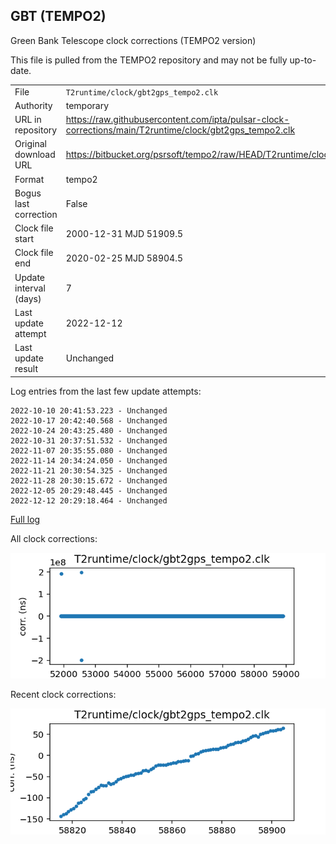
## GBT (TEMPO2)

Green Bank Telescope clock corrections (TEMPO2 version)

This file is pulled from the TEMPO2 repository and may not be fully up-to-date.

|     |     |
|:--- |:--- |
| File | `T2runtime/clock/gbt2gps_tempo2.clk` |
| Authority | temporary |
| URL in repository | <https://raw.githubusercontent.com/ipta/pulsar-clock-corrections/main/T2runtime/clock/gbt2gps_tempo2.clk> |
| Original download URL | <https://bitbucket.org/psrsoft/tempo2/raw/HEAD/T2runtime/clock/gbt2gps.clk> |
| Format | tempo2 |
| Bogus last correction | False |
| Clock file start | 2000-12-31 MJD 51909.5 |
| Clock file end | 2020-02-25 MJD 58904.5 |
| Update interval (days) | 7 |
| Last update attempt | 2022-12-12 |
| Last update result | Unchanged |

Log entries from the last few update attempts:
```
2022-10-10 20:41:53.223 - Unchanged
2022-10-17 20:42:40.568 - Unchanged
2022-10-24 20:43:25.480 - Unchanged
2022-10-31 20:37:51.532 - Unchanged
2022-11-07 20:35:55.080 - Unchanged
2022-11-14 20:34:24.050 - Unchanged
2022-11-21 20:30:54.325 - Unchanged
2022-11-28 20:30:15.672 - Unchanged
2022-12-05 20:29:48.445 - Unchanged
2022-12-12 20:29:18.464 - Unchanged
```
[Full log](https://raw.githubusercontent.com/ipta/pulsar-clock-corrections/main/log/T2runtime/clock/gbt2gps_tempo2.clk.log)


All clock corrections:

![plot of all clock corrections](gbt2gps_tempo2.clk.png "All corrections")

Recent clock corrections:

![plot of recent clock corrections](gbt2gps_tempo2.clk.short.png "Recent corrections")

